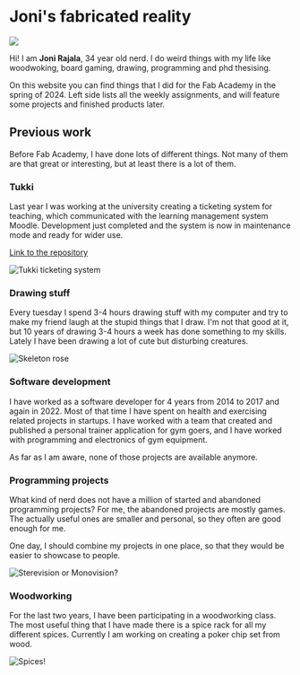 # Joni's fabricated reality

![](./images/avatar-photo.jpg)

Hi! I am **Joni Rajala**, 34 year old nerd. I do weird things with my life like woodwoking, board gaming, drawing, programming and phd thesising.

On this website you can find things that I did for the Fab Academy in the spring of 2024. Left side lists all the weekly assignments, and will feature some projects and finished products later.


## Previous work

Before Fab Academy, I have done lots of different things. Not many of them are that great or interesting, but at least there is a lot of them.

### Tukki

Last year I was working at the university creating a ticketing system for teaching, which communicated with the learning management system Moodle. Development just completed and the system is now in maintenance mode and ready for wider use. 

[Link to the repository](https://github.com/Digivertaisverkko/UKK-tiketit)

![Tukki ticketing system](./images/tukki.png)


### Drawing stuff

Every tuesday I spend 3-4 hours drawing stuff with my computer and try to make my friend laugh at the stupid things that I draw. I'm not that good at it, but 10 years of drawing 3-4 hours a week has done something to my skills. Lately I have been drawing a lot of cute but disturbing creatures.

![Skeleton rose](./images/luusu.jpg)


### Software development

I have worked as a software developer for 4 years from 2014 to 2017 and again in 2022. Most of that time I have spent on health and exercising related projects in startups. I have worked with a team that created and published a personal trainer application for gym goers, and I have worked with programming and electronics of gym equipment.

As far as I am aware, none of those projects are available anymore.


### Programming projects

What kind of nerd does not have a million of started and abandoned programming projects? For me, the abandoned projects are mostly games. The actually useful ones are smaller and personal, so they often are good enough for me. 

One day, I should combine my projects in one place, so that they would be easier to showcase to people.

![Sterevision or Monovision?](./images/sterevision.gif)

### Woodworking

For the last two years, I have been participating in a woodworking class. The most useful thing that I have made there is a spice rack for all my different spices. Currently I am working on creating a poker chip set from wood.

![Spices!](./images/spice-rack.jpg)

